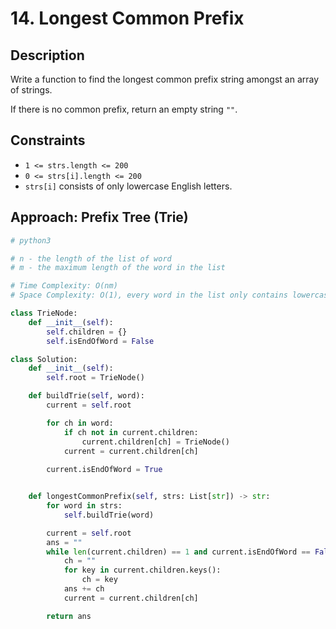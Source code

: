 # 14. Longest Common Prefix

## Description

Write a function to find the longest common prefix string amongst an array of strings.

If there is no common prefix, return an empty string `""`.

## Constraints

- `1 <= strs.length <= 200`
- `0 <= strs[i].length <= 200`
- `strs[i]` consists of only lowercase English letters.

## Approach: Prefix Tree (Trie)

```python
# python3

# n - the length of the list of word
# m - the maximum length of the word in the list

# Time Complexity: O(nm)
# Space Complexity: O(1), every word in the list only contains lowercase English letters.

class TrieNode:
    def __init__(self):
        self.children = {}
        self.isEndOfWord = False

class Solution:
    def __init__(self):
        self.root = TrieNode()

    def buildTrie(self, word):
        current = self.root

        for ch in word:
            if ch not in current.children:
                current.children[ch] = TrieNode()
            current = current.children[ch]
        
        current.isEndOfWord = True


    def longestCommonPrefix(self, strs: List[str]) -> str:
        for word in strs:
            self.buildTrie(word)

        current = self.root
        ans = ""
        while len(current.children) == 1 and current.isEndOfWord == False:
            ch = ""
            for key in current.children.keys():
                ch = key
            ans += ch
            current = current.children[ch]

        return ans
```
